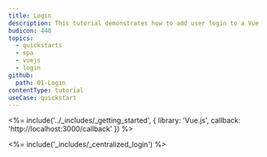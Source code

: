 ```yaml
---
title: Login
description: This tutorial demonstrates how to add user login to a Vue.JS application using Auth0.
budicon: 448
topics:
  - quickstarts
  - spa
  - vuejs
  - login
github:
  path: 01-Login
contentType: tutorial
useCase: quickstart
---
```


<%= include('../_includes/_getting_started', { library: 'Vue.js', callback: 'http://localhost:3000/callback' }) %>

<%= include('_includes/_centralized_login') %>
